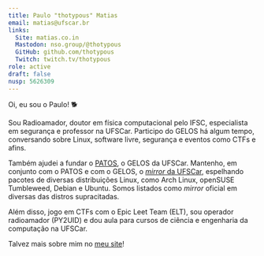 ```yaml
---
title: Paulo "thotypous" Matias
email: matias@ufscar.br
links:
  Site: matias.co.in
  Mastodon: nso.group/@thotypous
  GitHub: github.com/thotypous
  Twitch: twitch.tv/thotypous
role: active
draft: false
nusp: 5626309
---
```


Oi, eu sou o Paulo! 🐕

Sou Radioamador, doutor em física computacional pelo IFSC, especialista em segurança e professor na UFSCar.
Participo do GELOS há algum tempo, conversando sobre Linux, software livre, 
segurança e eventos como CTFs e afins. 

Também ajudei a fundar o [PATOS](https://patos.dev), o GELOS da UFSCar. Mantenho,
em conjunto com o PATOS e com o GELOS, o [*mirror* da UFSCar](https://github.com/ufscar/mirror),
espelhando pacotes de diversas distribuições Linux, como Arch Linux, openSUSE Tumbleweed,
Debian e Ubuntu. Somos listados como *mirror* oficial em diversas das distros supracitadas.

Além disso, jogo em CTFs com o Epic Leet Team (ELT), sou operador radioamador (PY2UID) e
dou aula para cursos de ciência e engenharia da computação na UFSCar.

Talvez mais sobre mim no <a href="https://{{ page.links.Site }}"><u>meu site</u></a>!



